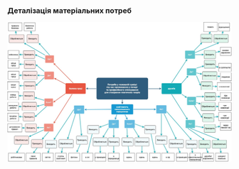 ### Деталізація матеріальних потреб
![mindMapImage](https://github.com/oleksandrblazhko/ai204-kostetskij/blob/ai204-kostetskij_with_laboratory_work_1/MindMap.jpg)
